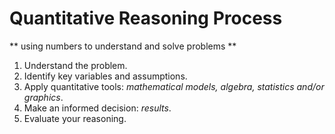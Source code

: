 # Quantitative Reasoning Process

** using numbers to understand and solve problems **

1. Understand the problem.
2. Identify key variables and assumptions.
3. Apply quantitative tools: *mathematical models, algebra, statistics and/or graphics*.
4. Make an informed decision: *results*.
5. Evaluate your reasoning.


